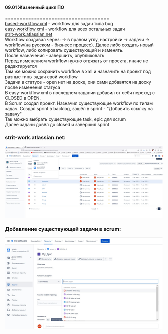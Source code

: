 #### 09.01 Жизненный цикл ПО </br>
====================================</br>
[based-workflow.xml](https://github.com/murzinvit/9.1_live_cycle_po/blob/adf67edb0b03b8fc41539569fd19be16e86c5bc7/based-workflow.xml) - workflow для задач типа bug</br>
[easy-workflow.xml](https://github.com/murzinvit/9.1_live_cycle_po/blob/adf67edb0b03b8fc41539569fd19be16e86c5bc7/easy-workflow.xml) - workflow для всех остальных задач</br>
[strit-work.atlassian.net](https://strit-work.atlassian.net) </br>
Workflow создавал через: -> в правом углу, настройки -> задачи -> workflow(на русском - бизнесс процесс). Далее либо создать новый workflow, либо копировать существующий и изменять.</br>
После назначения - завершить, опубликовать</br>
Перед изменением workflow нужно отвязать от проекта, иначе не радактируется </br>
Там же можно сохранить workflow в xml и назначить на проект под разные типы задач свой workflow </br>
Задачи в статусе - open нет на доске, они сами добавятся на доску после изменения статуса </br>
В easy-workflow.xml в последнем задании добавил от себя переход c CLOSED в OPEN.</br>
В Scrum создал проект. Назначил существующие workflow по типам задач. Создал sprint в backlog, зашёл в sprint - "Добавить ссылку на задачу"</br>
Так можно выбрать существующие task, epic для scrum </br>
Далее задачи довёл до closed и завершил sprint </br>

### strit-work.atlassian.net:   
![screen](https://github.com/murzinvit/screen/blob/944851d3ad6aa1b1fa83d9a246187eacd07cc843/noname.jpg) </br>
### Добавление существующей задачи в scrum:
![screen](https://github.com/murzinvit/screen/blob/415e0ba63415577d3f0a705f798ebf02779d2ccb/Scrum.jpg) </br>
